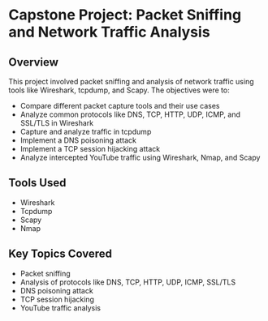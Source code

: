 # Capstone Project: Packet Sniffing and Network Traffic Analysis

## Overview

This project involved packet sniffing and analysis of network traffic using tools like Wireshark, tcpdump, and Scapy. The objectives were to:

- Compare different packet capture tools and their use cases
- Analyze common protocols like DNS, TCP, HTTP, UDP, ICMP, and SSL/TLS in Wireshark
- Capture and analyze traffic in tcpdump
- Implement a DNS poisoning attack 
- Implement a TCP session hijacking attack
- Analyze intercepted YouTube traffic using Wireshark, Nmap, and Scapy

## Tools Used

- Wireshark
- Tcpdump 
- Scapy
- Nmap

## Key Topics Covered

- Packet sniffing 
- Analysis of protocols like DNS, TCP, HTTP, UDP, ICMP, SSL/TLS
- DNS poisoning attack
- TCP session hijacking 
- YouTube traffic analysis




